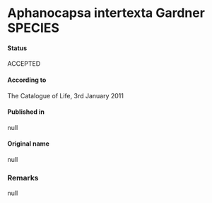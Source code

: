 Aphanocapsa intertexta Gardner SPECIES
=======

#### Status
ACCEPTED

#### According to
The Catalogue of Life, 3rd January 2011

#### Published in
null

#### Original name
null

### Remarks
null